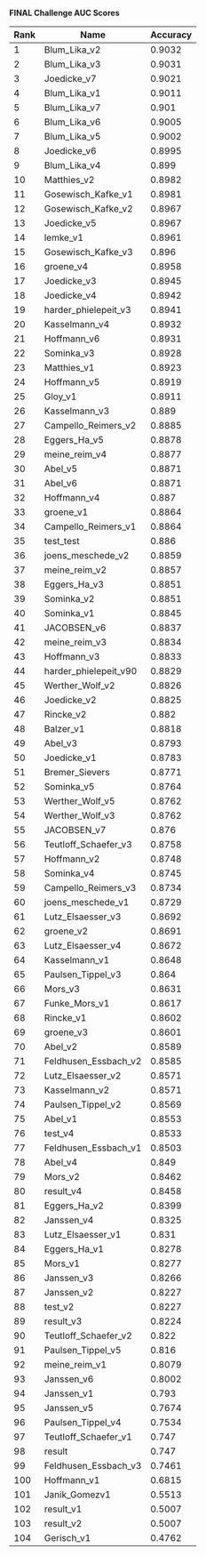 **FINAL Challenge AUC Scores**


|Rank|Name|Accuracy|
|----|-----|---|
|1|Blum_Lika_v2|0.9032| 
|2|Blum_Lika_v3|0.9031| 
|3|Joedicke_v7|0.9021| 
|4|Blum_Lika_v1|0.9011| 
|5|Blum_Lika_v7|0.901| 
|6|Blum_Lika_v6|0.9005| 
|7|Blum_Lika_v5|0.9002| 
|8|Joedicke_v6|0.8995| 
|9|Blum_Lika_v4|0.899| 
|10|Matthies_v2|0.8982| 
|11|Gosewisch_Kafke_v1|0.8981| 
|12|Gosewisch_Kafke_v2|0.8967| 
|13|Joedicke_v5|0.8967| 
|14|lemke_v1|0.8961| 
|15|Gosewisch_Kafke_v3|0.896| 
|16|groene_v4|0.8958| 
|17|Joedicke_v3|0.8945| 
|18|Joedicke_v4|0.8942| 
|19|harder_phielepeit_v3|0.8941| 
|20|Kasselmann_v4|0.8932| 
|21|Hoffmann_v6|0.8931| 
|22|Sominka_v3|0.8928| 
|23|Matthies_v1|0.8923| 
|24|Hoffmann_v5|0.8919| 
|25|Gloy_v1|0.8911| 
|26|Kasselmann_v3|0.889| 
|27|Campello_Reimers_v2|0.8885| 
|28|Eggers_Ha_v5|0.8878| 
|29|meine_reim_v4|0.8877| 
|30|Abel_v5|0.8871| 
|31|Abel_v6|0.8871| 
|32|Hoffmann_v4|0.887| 
|33|groene_v1|0.8864| 
|34|Campello_Reimers_v1|0.8864| 
|35|test_test|0.886| 
|36|joens_meschede_v2|0.8859| 
|37|meine_reim_v2|0.8857| 
|38|Eggers_Ha_v3|0.8851| 
|39|Sominka_v2|0.8851| 
|40|Sominka_v1|0.8845| 
|41|JACOBSEN_v6|0.8837| 
|42|meine_reim_v3|0.8834| 
|43|Hoffmann_v3|0.8833| 
|44|harder_phielepeit_v90|0.8829| 
|45|Werther_Wolf_v2|0.8826| 
|46|Joedicke_v2|0.8825| 
|47|Rincke_v2|0.882| 
|48|Balzer_v1|0.8818| 
|49|Abel_v3|0.8793| 
|50|Joedicke_v1|0.8783| 
|51|Bremer_Sievers|0.8771| 
|52|Sominka_v5|0.8764| 
|53|Werther_Wolf_v5|0.8762| 
|54|Werther_Wolf_v3|0.8762| 
|55|JACOBSEN_v7|0.876| 
|56|Teutloff_Schaefer_v3|0.8758| 
|57|Hoffmann_v2|0.8748| 
|58|Sominka_v4|0.8745| 
|59|Campello_Reimers_v3|0.8734| 
|60|joens_meschede_v1|0.8729| 
|61|Lutz_Elsaesser_v3|0.8692| 
|62|groene_v2|0.8691| 
|63|Lutz_Elsaesser_v4|0.8672| 
|64|Kasselmann_v1|0.8648| 
|65|Paulsen_Tippel_v3|0.864| 
|66|Mors_v3|0.8631| 
|67|Funke_Mors_v1|0.8617| 
|68|Rincke_v1|0.8602| 
|69|groene_v3|0.8601| 
|70|Abel_v2|0.8589| 
|71|Feldhusen_Essbach_v2|0.8585| 
|72|Lutz_Elsaesser_v2|0.8571| 
|73|Kasselmann_v2|0.8571| 
|74|Paulsen_Tippel_v2|0.8569| 
|75|Abel_v1|0.8553| 
|76|test_v4|0.8533| 
|77|Feldhusen_Essbach_v1|0.8503| 
|78|Abel_v4|0.849| 
|79|Mors_v2|0.8462| 
|80|result_v4|0.8458| 
|81|Eggers_Ha_v2|0.8399| 
|82|Janssen_v4|0.8325| 
|83|Lutz_Elsaesser_v1|0.831| 
|84|Eggers_Ha_v1|0.8278| 
|85|Mors_v1|0.8277| 
|86|Janssen_v3|0.8266| 
|87|Janssen_v2|0.8227| 
|88|test_v2|0.8227| 
|89|result_v3|0.8224| 
|90|Teutloff_Schaefer_v2|0.822| 
|91|Paulsen_Tippel_v5|0.816| 
|92|meine_reim_v1|0.8079| 
|93|Janssen_v6|0.8002| 
|94|Janssen_v1|0.793| 
|95|Janssen_v5|0.7674| 
|96|Paulsen_Tippel_v4|0.7534| 
|97|Teutloff_Schaefer_v1|0.747| 
|98|result|0.747| 
|99|Feldhusen_Essbach_v3|0.7461| 
|100|Hoffmann_v1|0.6815| 
|101|Janik_Gomezv1|0.5513| 
|102|result_v1|0.5007| 
|103|result_v2|0.5007| 
|104|Gerisch_v1|0.4762| 

